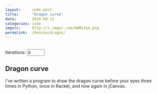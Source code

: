 ```yaml
---
layout:     code-post
title:      "Dragon curve"
date:       2016-09-11
categories: code
imgsrc:     http://i.imgur.com/hNMvibo.png
permalink:  /kenzie/dragon/
---
```

<div class="dragon">
    <canvas id="dragon" width="600" height="500"></canvas>
    <br/>Iterations: <input type="number" min="1" max="13" value="9"/>
</div>
<script type="text/javascript" src="/js/dragon.js"></script>
<h2 class="post-title">Dragon curve</h2>
I've written a program to draw the dragon curve before your eyes three times in Python, once in Racket, and now again in jCanvas.